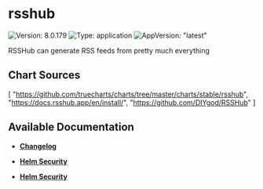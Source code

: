 # rsshub

![Version: 8.0.179](https://img.shields.io/badge/Version-8.0.179-informational?style=flat-square) ![Type: application](https://img.shields.io/badge/Type-application-informational?style=flat-square) ![AppVersion: "latest"](https://img.shields.io/badge/AppVersion-"latest"-informational?style=flat-square)

RSSHub can generate RSS feeds from pretty much everything

## Chart Sources

[
  "https://github.com/truecharts/charts/tree/master/charts/stable/rsshub",
  "https://docs.rsshub.app/en/install/",
  "https://github.com/DIYgod/RSSHub"
]

## Available Documentation

- [**Changelog**](CHANGELOG)

- [**Helm Security**](container-security)

- [**Helm Security**](helm-security)

